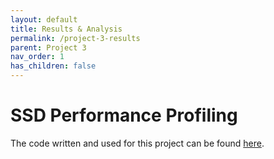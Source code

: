 ```yaml
---
layout: default
title: Results & Analysis
permalink: /project-3-results
parent: Project 3
nav_order: 1
has_children: false
---
```


# SSD Performance Profiling

The code written and used for this project can be found [here](https://github.com/vereimyst/ACS-Project-3).